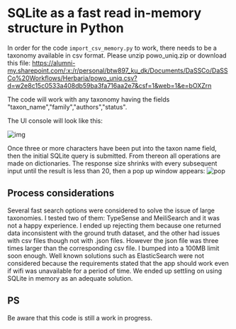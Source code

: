 # SQLite as a fast read in-memory structure in Python

In order for the code `import_csv_memory.py` to work, there needs to be a taxonomy available in csv format.
Please unzip powo_uniq.zip or download this file: https://alumni-my.sharepoint.com/:x:/r/personal/btw897_ku_dk/Documents/DaSSCo/DaSSCo%20Workflows/Herbaria/powo_uniq.csv?d=w2e8c15c0533a408db59ba3fa716aa2e7&csf=1&web=1&e=bOXZrn  

The code will work with any taxonomy having the fields "taxon_name","family","authors","status".

The UI console will look like this:

![img](https://github.com/NHMDenmark/DaSSCo/blob/main/MassDigitizer/MADD_beta.png)

Once three or more characters have been put into the taxon name field, then the initial SQLite query is submitted. From thereon all operations are made on dictionaries.
The response size shrinks with every subsequent input until the result is less than 20, then a pop up window appears:
![pop](https://github.com/NHMDenmark/DaSSCo/blob/main/MassDigitizer/popup.png)  
  
## Process considerations
Several fast search options were considered to solve the issue of large taxonomies. I tested two of them: TypeSense and MeiliSearch and it was not a happy experience.
I ended up rejecting them because one returned data inconsistent with the ground truth dataset, and the other had issues with csv files though not with .json files. However the json file was three times larger than the corresponding csv file. I bumped into a 100MB limit soon enough.
Well known solutions such as ElasticSearch were not considered because the requirements stated that the app should work even if wifi was unavailable for a period of time. We ended up settling on using SQLite in memory as an adequate solution.  

## PS
Be aware that this code is still a work in progress.
